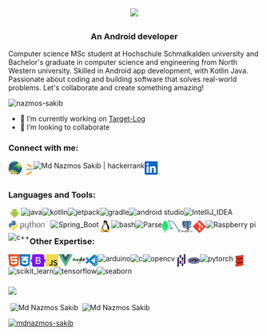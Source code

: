 <h1 align="center">
        <img src="https://readme-typing-svg.herokuapp.com/?font=Righteous&size=35&center=true&vCenter=true&width=500&height=70&duration=4000&lines=Hi+There!+👋;+I'm+Nazmos+Sakib;" />
</h1>

<!-- ![header](https://capsule-render.vercel.app/api?type=waving&color=gradient&height=300&section=header&text=Nazmos's%20GitHub&fontSize=60) -->

<h3 align="center">An Android developer</h3>
 
Computer science MSc student at Hochschule Schmalkalden university and Bachelor's graduate in computer science and engineering from North Western university. Skilled in Android app development, with Kotlin Java. Passionate about coding and building software that solves real-world problems. Let's collaborate and create something amazing!

<img src="https://komarev.com/ghpvc/?username=nazmos-sakib&label=Profile%20views&color=0e75b6&style=flat" alt="nazmos-sakib" />

<!--
**nazmos-sakib/nazmos-sakib** is a ✨ _special_ ✨ repository because its `README.md` (this file) appears on your GitHub profile.

Here are some ideas to get you started:

- 🔭 I’m currently working on ...
- 🌱 I’m currently learning ...
- 👯 I’m looking to collaborate on ...
- 🤔 I’m looking for help with ...
- 💬 Ask me about ...
- 📫 How to reach me: ...
- 😄 Pronouns: ...
- ⚡ Fun fact: ...
-->

- 🔭 I’m currently working on [Target-Log](https://github.com/nazmos-sakib/Target-Log)
- 👯 I’m looking to collaborate

### Connect with me:

[<img align="left" alt="md nazmos sakib | profile" height="27px" src="https://raw.githubusercontent.com/meinjam/programming-icons/main/social%20icons/planet-earth.png" />][website]
[<img align="left" alt="Md Nazmos Sakib | LeetCode" height="27px" src="https://raw.githubusercontent.com/meinjam/programming-icons/main/social%20icons/leetcode.svg" />][leetcode]
[<img align="left" alt="Md Nazmos Sakib | hackerrank" height="27px" src="https://raw.githubusercontent.com/rahuldkjain/github-profile-readme-generator/master/src/images/icons/Social/hackerrank.svg" />][hackerrank]
[<img align="left" alt="Md Nazmos Sakib | LinkedIn" height="27px" src="https://raw.githubusercontent.com/meinjam/programming-icons/main/social%20icons/linkedin.svg" />][linkedin]
<br />
<br />

<!-- div align="center">
    <img src="https://skillicons.dev/icons?i=android,java,kotlin,gradle,androidstudio,idea,python,spring,anaconda" />
    <img src="https://skillicons.dev/icons?i=bootstrap,mui,html,css,vscode,github,figma,tailwind,git,nodejs,python,javascript,typescript,express,firebase,mongodb,c,java,nextjs,flask" /><br>
</div -->


### Languages and Tools:
<img align="left" alt="android" height="25px" src="https://raw.githubusercontent.com/devicons/devicon/master/icons/android/android-original-wordmark.svg" />
<img align="left" alt="java" height="25px" src="https://upload.wikimedia.org/wikipedia/de/e/e1/Java-Logo.svg" />
<img align="left" alt="kotlin" height="25px" src="https://upload.wikimedia.org/wikipedia/commons/0/06/Kotlin_Icon.svg" />
<img align="left" alt="jetpack" height="25px" src="https://tabris.com/wp-content/uploads/2021/06/jetpack-compose-icon_RGB.png" />
<img align="left" alt="gradle" height="25px" src="https://upload.wikimedia.org/wikipedia/commons/6/6b/Gradle_logo.svg" />
<img align="left" alt="android studio" height="25px" src="https://upload.wikimedia.org/wikipedia/commons/5/55/Android_Studio_Logo_%282023%29.svg" />
<img align="left" alt="IntelliJ_IDEA" height="25px" src="https://upload.wikimedia.org/wikipedia/commons/9/9c/IntelliJ_IDEA_Icon.svg" />
<img align="left" alt="python" height="25px" src="https://raw.githubusercontent.com/meinjam/programming-icons/main/programming%20icons/python-horizontal.svg" />
<img align="left" alt="Spring_Boot" height="25px" src="https://upload.wikimedia.org/wikipedia/commons/7/79/Spring_Boot.svg" />
<img align="left" alt="Linux" height="25px" src="https://raw.githubusercontent.com/devicons/devicon/master/icons/linux/linux-original.svg" />
<img align="left" alt="bash" height="25px" src="https://upload.wikimedia.org/wikipedia/commons/4/4b/Bash_Logo_Colored.svg" />
<img align="left" alt="Parse" height="25px" src="https://parseplatform.org/img/logo.svg" />
<img align="left" alt="mongodb" height="25px" src="https://raw.githubusercontent.com/meinjam/programming-icons/main/programming%20icons/mongodb.svg" />
<img align="left" alt="MySQL" height="25px" src="https://raw.githubusercontent.com/meinjam/programming-icons/main/programming%20icons/mysql.svg" />
<img align="left" alt="postgresql" height="25px" src="https://raw.githubusercontent.com/devicons/devicon/master/icons/postgresql/postgresql-original-wordmark.svg" />
<img align="left" alt="Git" height="25px" src="https://raw.githubusercontent.com/meinjam/programming-icons/main/programming%20icons/git.svg" />
<img align="left" alt="Raspberry pi" height="25px" src="https://upload.wikimedia.org/wikipedia/de/c/cb/Raspberry_Pi_Logo.svg" />
<img align="left" alt="c++" height="25px" src="https://upload.wikimedia.org/wikipedia/commons/1/18/ISO_C%2B%2B_Logo.svg" />

<br />
<br />

### Other Expertise:
<p>
<img align="left" alt="HTML5" height="25px" src="https://raw.githubusercontent.com/meinjam/programming-icons/main/programming%20icons/html.svg" />
<img align="left" alt="CSS3" height="25px" src="https://raw.githubusercontent.com/meinjam/programming-icons/main/programming%20icons/css.svg" />
<img align="left" alt="BOOTSATRAP" height="25px" src="https://raw.githubusercontent.com/meinjam/programming-icons/main/programming%20icons/bootstrap.svg" />
<img align="left" alt="JavaScript" height="25px" src="https://raw.githubusercontent.com/meinjam/programming-icons/main/programming%20icons/js.svg" />
<img align="left" alt="vue" height="25px" src="https://raw.githubusercontent.com/meinjam/programming-icons/main/programming%20icons/vuejs.svg" />
<img align="left" alt="node" height="25px" src="https://raw.githubusercontent.com/devicons/devicon/master/icons/nodejs/nodejs-original-wordmark.svg" />
<img align="left" alt="Visual Studio Code" height="25px" src="https://raw.githubusercontent.com/meinjam/programming-icons/7f7d35422aeafe16e60bac363bdd6b8a620bef79/programming%20icons/vscode-original.svg" />
<img align="left" alt="arduino" height="25px" src="https://cdn.worldvectorlogo.com/logos/arduino-1.svg" />
<img align="left" alt="c" height="25px" src="https://upload.wikimedia.org/wikipedia/commons/1/18/C_Programming_Language.svg" />
<img align="left" alt="opencv" height="25px" src="https://www.vectorlogo.zone/logos/opencv/opencv-icon.svg" />
<img align="left" alt=" pandas" height="25px" src="https://raw.githubusercontent.com/devicons/devicon/2ae2a900d2f041da66e950e4d48052658d850630/icons/pandas/pandas-original.svg" />
<img align="left" alt="php" height="25px" src="https://raw.githubusercontent.com/devicons/devicon/master/icons/php/php-original.svg" />
<img align="left" alt=" pytorch" height="25px" src="https://www.vectorlogo.zone/logos/pytorch/pytorch-icon.svg" />
<img align="left" alt=" scala" height="25px" src="https://raw.githubusercontent.com/devicons/devicon/master/icons/scala/scala-original.svg" />
<img align="left" alt="scikit_learn" height="25px" src="https://upload.wikimedia.org/wikipedia/commons/0/05/Scikit_learn_logo_small.svg" />
<img align="left" alt=" tensorflow" height="25px" src="https://www.vectorlogo.zone/logos/tensorflow/tensorflow-icon.svg" />
<img align="left" alt="seaborn" height="25px" src="https://seaborn.pydata.org/_images/logo-mark-lightbg.svg" />
</p>
<br>
<br>
<br>
 


<img src="https://github-readme-stats.vercel.app/api?username=nazmos-sakib&&show_icons=true&title_color=ffffff&icon_color=F78B31&text_color=daf7dc&bg_color=151515"><br />
<div align="left">&nbsp;<img align="" src="https://github-readme-streak-stats.herokuapp.com/?user=nazmos-sakib&theme=tokyonight&hide_border=true" alt="Md Nazmos Sakib" />
&nbsp;<img align="" src="https://github-readme-stats.vercel.app/api/top-langs/?username=nazmos-sakib&theme=tokyonight&show_icons=true&hide_border=true&layout=compact" alt="Md Nazmos Sakib" /></div>
<p align="left"> <a href="https://github.com/ryo-ma/github-profile-trophy"><img src="https://github-profile-trophy.vercel.app/?username=nazmos-sakib&theme=monokai" alt="mdnazmos-sakib" /></a> </p>


<!-- -->

[website]:  https://nazmos-sakib.github.io/
[linkedin]: https://www.linkedin.com/in/md-nazmos-sakib-2a5256259
[leetcode]: https://leetcode.com/u/MdNazmosSakib/
[hackerrank]: https://www.hackerrank.com/nazmos_sakib



